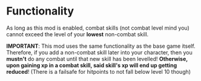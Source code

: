 # Functionality
As long as this mod is enabled, combat skills (not combat level mind you) cannot exceed the level of your **lowest** non-combat skill.

**IMPORTANT**: This mod uses the same functionality as the base game itself. Therefore, if you add a non-combat skill later into your character, then you **mustn't** do any combat until that new skill has been levelled! **Otherwise, upon gaining xp in a combat skill, said skill's xp will end up getting reduced**! (There is a failsafe for hitpoints to not fall below level 10 though)